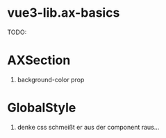 # vue3-lib.ax-basics

TODO:

# AXSection
  01. background-color prop

# GlobalStyle
  01. denke css schmeißt er aus der component raus...